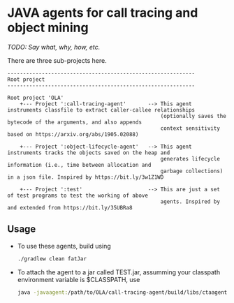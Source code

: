 # JAVA agents for call tracing and object mining

_TODO: Say what, why, how, etc._

There are three sub-projects here.

```
------------------------------------------------------------
Root project
------------------------------------------------------------

Root project 'OLA'
    +--- Project ':call-tracing-agent'       --> This agent instruments classfile to extract caller-callee relationships 
                                                 (optionally saves the bytecode of the arguments, and also appends 
                                                 context sensitivity based on https://arxiv.org/abs/1905.02088)
    
    +--- Project ':object-lifecycle-agent'   --> This agent instruments tracks the objects saved on the heap and 
                                                 generates lifecycle information (i.e., time between allocation and 
                                                 garbage collections) in a json file. Inspired by https://bit.ly/3w1Z1WD
    
    +--- Project ':test'                     --> This are just a set of test programs to test the working of above 
                                                 agents. Inspired by and extended from https://bit.ly/35UBRa8
```

## Usage

- To use these agents, build using
  
  ```sh
  ./gradlew clean fatJar
  ```

- To attach the agent to a jar called TEST.jar, assumming your classpath environment variable is $CLASSPATH, use

  ```sh
  java -javaagent:/path/to/OLA/call-tracing-agent/build/libs/ctaagent-1.0-SNAPSHOT.jar -cp /path/to/OLA/call-tracing-agent/build/libs/ctaagent-1.0-SNAPSHOT.jar:$CLASSPATH -jar /path/to/TEST.jar
  ```
